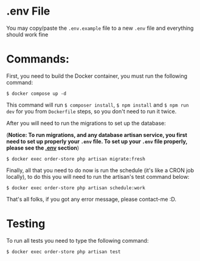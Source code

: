 
# .env File
You may copy/paste the `.env.example` file to a new `.env` file and everything should work fine

# Commands:

First, you need to build the Docker container, you must run the following command:

```
$ docker compose up -d
```

This command will run `$ composer install`, `$ npm install` and `$ npm run dev` for you from `Dockerfile` steps, so you don't need to run it twice.

After you will need to run the migrations to set up the database:

(<b>Notice: To run migrations, and any database artisan service, you first need to set up properly your `.env` file. To set up your `.env` file properly, please see the [.env](#env-file) section</b>)
```
$ docker exec order-store php artisan migrate:fresh
```

Finally, all that you need to do now is run the schedule (it's like a CRON job locally), to do this you will need to run the artisan's test command below:

```
$ docker exec order-store php artisan schedule:work
```

That's all folks, if you got any error message, please contact-me :D.


# Testing
To run all tests you need to type the following command:

```
$ docker exec order-store php artisan test
```
